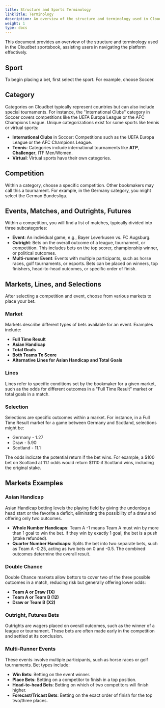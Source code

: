 ```yaml
---
title: Structure and Sports Terminology
linkTitle: Terminology
description: An overview of the structure and terminology used in Cloudbet Sports.
weight: 1
type: docs
---
```


This document provides an overview of the structure and terminology used in the Cloudbet sportsbook, assisting users in navigating the platform effectively.

## Sport

To begin placing a bet, first select the sport. For example, choose Soccer.

## Category

Categories on Cloudbet typically represent countries but can also include special tournaments. For instance, the "International Clubs" category in Soccer covers competitions like the UEFA Europa League or the AFC Champions League. Unique categorizations exist for some sports like tennis or virtual sports:

- **International Clubs** in Soccer: Competitions such as the UEFA Europa League or the AFC Champions League.
- **Tennis**: Categories include international tournaments like **ATP**, **Challenger**, ITF Men/Women.
- **Virtual**: Virtual sports have their own categories.

## Competition

Within a category, choose a specific competition. Other bookmakers may call this a tournament. For example, in the Germany category, you might select the German Bundesliga.

## Events, Matches, and Outrights, Futures

Within a competition, you will find a list of matches, typically divided into three subcategories:

- **Event**: An individual game, e.g., Bayer Leverkusen vs. FC Augsburg.
- **Outright**: Bets on the overall outcome of a league, tournament, or competition. This includes bets on the top scorer, championship winner, or political outcomes.
- **Multi-runner Event**: Events with multiple participants, such as horse races, golf tournaments, or esports. Bets can be placed on winners, top finishers, head-to-head outcomes, or specific order of finish.

## Markets, Lines, and Selections

After selecting a competition and event, choose from various markets to place your bet.

### Market

Markets describe different types of bets available for an event. Examples include:

- **Full Time Result**
- **Asian Handicap**
- **Total Goals**
- **Both Teams To Score**
- **Alternative Lines for Asian Handicap and Total Goals**

### Lines

Lines refer to specific conditions set by the bookmaker for a given market, such as the odds for different outcomes in a "Full Time Result" market or total goals in a match.

### Selection

Selections are specific outcomes within a market. For instance, in a Full Time Result market for a game between Germany and Scotland, selections might be:

- Germany - 1.27
- Draw - 5.90
- Scotland - 11.1

The odds indicate the potential return if the bet wins. For example, a $100 bet on Scotland at 11.1 odds would return $1110 if Scotland wins, including the original stake.

## Markets Examples

### Asian Handicap

Asian Handicap betting levels the playing field by giving the underdog a head start or the favorite a deficit, eliminating the possibility of a draw and offering only two outcomes.

- **Whole Number Handicaps**: Team A -1 means Team A must win by more than 1 goal to win the bet. If they win by exactly 1 goal, the bet is a push (stake refunded).
- **Quarter Number Handicaps**: Splits the bet into two separate bets, such as Team A -0.25, acting as two bets on 0 and -0.5. The combined outcomes determine the overall result.

### Double Chance

Double Chance markets allow bettors to cover two of the three possible outcomes in a match, reducing risk but generally offering lower odds:

- **Team A or Draw (1X)**
- **Team A or Team B (12)**
- **Draw or Team B (X2)**

### Outright, Futures Bets

Outrights are wagers placed on overall outcomes, such as the winner of a league or tournament. These bets are often made early in the competition and settled at its conclusion.

### Multi-Runner Events

These events involve multiple participants, such as horse races or golf tournaments. Bet types include:

- **Win Bets**: Betting on the event winner.
- **Place Bets**: Betting on a competitor to finish in a top position.
- **Head-to-head Bets**: Betting on which of two competitors will finish higher.
- **Forecast/Tricast Bets**: Betting on the exact order of finish for the top two/three places.
